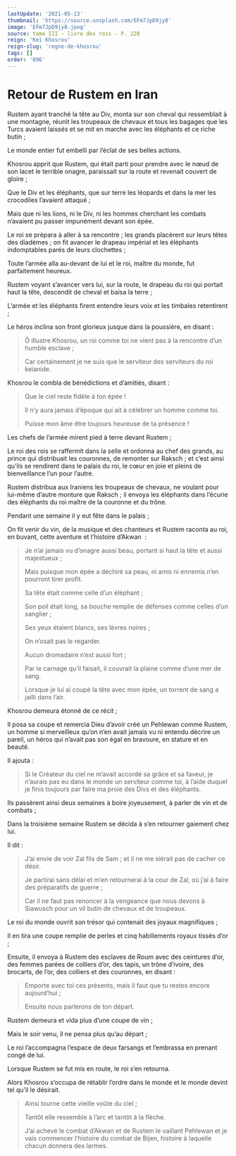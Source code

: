 ```yaml
---
lastUpdate: '2021-05-13'
thumbnail: 'https://source.unsplash.com/EFm7JpD9jy8'
image: 'EFm7JpD9jy8.jpeg'
source: tome III - livre des rois - P. 228
reign: 'Keï Khosrou'
reign-slug: 'regne-de-khosrou'
tags: []
order: '096'
---
```


# Retour de Rustem en Iran

Rustem ayant tranché la tête au Div, monta sur son cheval qui ressemblait à une montagne, réunit les troupeaux de chevaux et tous les bagages que les Turcs avaient laissés et se mit en marche avec les éléphants et ce riche butin ;

Le monde entier fut embelli par l’éclat de ses belles actions.

Khosrou apprit que Rustem, qui était parti pour prendre avec le nœud de son lacet le terrible onagre, paraissait sur la route et revenait couvert de gloire ;

Que le Div et les éléphants, que sur terre les léopards et dans la mer les crocodiles l’avaient attaqué ;

Mais que ni les lions, ni le Div, ni les hommes cherchant les combats n’avaient pu passer impunément devant son épée.

Le roi se prépara à aller à sa rencontre ; les grands placèrent sur leurs têtes des diadèmes ; on fit avancer le drapeau impérial et les éléphants indomptables parés de leurs clochettes ;

Toute l’armée alla au-devant de lui et le roi, maître du monde, fut parfaitement heureux.

Rustem voyant s’avancer vers lui, sur la route, le drapeau du roi qui portait haut la tête, descendit de cheval et baisa la terre ;

L’armée et les éléphants firent entendre leurs voix et les timbales retentirent ;

Le héros inclina son front glorieux jusque dans la poussière, en disant :

> Ô illustre Khosrou, un roi comme toi ne vient pas à la rencontre d’un humble esclave ;
>
> Car certainement je ne suis que le serviteur des serviteurs du roi keïanide.

Khosrou le combla de bénédictions et d’amitiés, disant :

> Que le ciel reste fidèle à ton épée !
>
> Il n’y aura jamais d’époque qui ait à célébrer un homme comme toi.
>
> Puisse mon âme être toujours heureuse de ta présence !

Les chefs de l’armée mirent pied à terre devant Rustem ;

Le roi des rois se raffermit dans la selle et ordonna au chef des grands, au prince qui distribuait les couronnes, de remonter sur Raksch ; et c’est ainsi qu’ils se rendirent dans le palais du roi, le cœur en joie et pleins de bienveillance l’un pour l’autre.

Rustem distribua aux Iraniens les troupeaux de chevaux, ne voulant pour lui-même d’autre monture que Raksch ; il envoya les éléphants dans l’écurie des éléphants du roi maître de la couronne et du trône.

Pendant une semaine il y eut fête dans le palais ;

On fit venir du vin, de la musique et des chanteurs et Rustem raconta au roi, en buvant, cette aventure et l’histoire d’Akwan  :

> Je n’ai jamais vu d’onagre aussi beau, portant si haut la tête et aussi majestueux ;
>
> Mais puisque mon épée a déchiré sa peau, ni amis ni ennemis n’en pourront tirer profit.
>
> Sa tête était comme celle d’un éléphant ;
>
> Son poil était long, sa bouche remplie de défenses comme celles d’un sanglier ;
>
> Ses yeux étaient blancs, ses lèvres noires ;
>
> On n’osait pas le regarder.
>
> Aucun dromadaire n’est aussi fort ;
>
> Par le carnage qu’il faisait, il couvrait la plaine comme d’une mer de sang.
>
> Lorsque je lui ai coupé la tête avec mon épée, un torrent de sang a jailli dans l’air.

Khosrou demeura étonné de ce récit ;

Il posa sa coupe et remercia Dieu d’avoir créé un Pehlewan comme Rustem, un homme si merveilleux qu’on n’en avait jamais vu ni entendu décrire un pareil, un héros qui n’avait pas son égal en bravoure, en stature et en beauté.

Il ajouta :

> Si le Créateur du ciel ne m’avait accordé sa grâce et sa faveur, je n’aurais pas eu dans le monde un serviteur comme toi, à l’aide duquel je finis toujours par faire ma proie des Divs et des éléphants.

Ils passèrent ainsi deux semaines à boire joyeusement, à parler de vin et de combats ;

Dans la troisième semaine Rustem se décida à s’en retourner gaiement chez lui.

Il dit :

> J’ai envie de voir Zal fils de Sam ; et il ne me siérait pas de cacher ce désir.
>
> Je partirai sans délai et m’en retournerai à la cour de Zal, où j’ai à faire des préparatifs de guerre ;
>
> Car il ne faut pas renoncer à la vengeance que nous devons à Siawusch pour un vil butin de chevaux et de troupeaux.

Le roi du monde ouvrit son trésor qui contenait des joyaux magnifiques ;

Il en tira une coupe remplie de perles et cinq habillements royaux tissés d’or ;

Ensuite, il envoya à Rustem des esclaves de Roum avec des ceintures d’or, des femmes parées de colliers d’or, des tapis, un trône d’ivoire, des brocarts, de l’or, des colliers et des couronnes, en disant :

> Emporte avec toi ces présents, mais il faut que tu restes encore aujourd’hui ;
>
> Ensuite nous parlerons de ton départ.

Rustem demeura et vida plus d’une coupe de vin ;

Mais le soir venu, il ne pensa plus qu’au départ ;

Le roi l’accompagna l’espace de deux farsangs et l’embrassa en prenant congé de lui.

Lorsque Rustem se fut mis en route, le roi s’en retourna.

Alors Khosrou s’occupa de rétablir l’ordre dans le monde et le monde devint tel qu’il le désirait.

> Ainsi tourne cette vieille voûte du ciel ;
>
> Tantôt elle ressemble à l’arc et tantôt à la flèche.
>
> J’ai achevé le combat d’Akwan et de Rustem le vaillant Pehlewan et je vais commencer l’histoire du combat de Bijen, histoire à laquelle chacun donnera des larmes.
